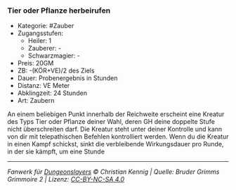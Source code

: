 ### Tier oder Pflanze herbeirufen

- Kategorie: #Zauber
- Zugangsstufen:
  - Heiler: 1
  - Zauberer: -
  - Schwarzmagier: -
- Preis: 20GM
- ZB: -(KÖR+VE)/2 des Ziels
- Dauer: Probenergebnis in Stunden
- Distanz: VE Meter
- Abklingzeit: 24 Stunden
- Art: Zaubern

An einem beliebigen Punkt innerhalb der Reichweite erscheint eine Kreatur des Typs Tier oder Pflanze deiner Wahl, deren GH deine doppelte Stufe nicht überschreiten darf. Die Kreatur steht unter deiner Kontrolle und kann von dir mit telepathischen Befehlen kontrolliert werden. Wenn du die Kreatur in einen Kampf schickst, sinkt die verbleibende Wirkungsdauer pro Runde, in der sie kämpft, um eine Stunde

---

_Fanwerk für [Dungeonslayers](https://www.dungeonslayers.net/) © Christian Kennig | Quelle: Bruder Grimms Grimmoire 2 | Lizenz: [CC-BY-NC-SA 4.0](https://creativecommons.org/licenses/by-nc-sa/4.0/deed.de)_
